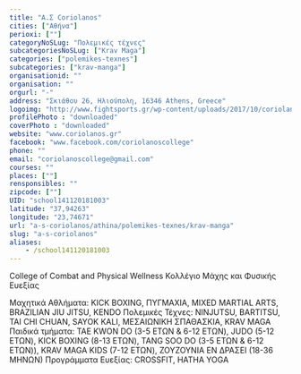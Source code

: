 ```yaml
---
title: "Α.Σ Coriolanos"
cities: ["Αθήνα"]
perioxi: [""]
categoryNoSLug: "Πολεμικές τέχνες"
subcategoriesNoSLug: ["Krav Maga"]
categories: ["polemikes-texnes"]
subcategories: ["krav-manga"]
organisationid: ""
organisation: ""
orgurl: "-"
address: "Σκιάθου 26, Ηλιούπολη, 16346 Athens, Greece"
logoimg: "http://www.fightsports.gr/wp-content/uploads/2017/10/coriolanos.jpg"
profilePhoto : "downloaded"
coverPhoto : "downloaded"
website: "www.coriolanos.gr"
facebook: "www.facebook.com/coriolanoscollege"
phone: ""
email: "coriolanoscollege@gmail.com"
courses: ""
places: [""]
rensponsibles: ""
zipcode: [""]
UID: "school141120181003"
latitude: "37,94263"
longitude: "23,74671"
url: "a-s-coriolanos/athina/polemikes-texnes/krav-manga"
slug: "a-s-coriolanos"
aliases:
    - /school141120181003
---
```



College of Combat and Physical Wellness Κολλέγιο Μάχης και Φυσικής Ευεξίας

Mαχητικά Αθλήματα: KICK BOXING, ΠΥΓΜΑΧΙΑ, MIXED MARTIAL ARTS, BRAZILIAN JIU JITSU, KENDO Πολεμικές Τέχνες: NINJUTSU, BARTITSU, TAI CHI CHUAN, SAYOK KALI, ΜΕΣΑΙΩΝΙΚΗ ΣΠΑΘΑΣΚΙΑ, KRAV MAGA Παιδικά τμήματα: TAE KWON DO (3-5 ΕΤΩΝ &amp; 6-12 ΕΤΩΝ), JUDO (5-12 ΕΤΩΝ), KICK BOXING (8-13 ΕΤΩΝ), TANG SOO DO (3-5 ΕΤΩΝ &amp; 6-12 ΕΤΩΝ)), KRAV MAGA KIDS (7-12 ΕΤΩΝ), ZOYZOYNΙΑ ΕΝ ΔΡΑΣΕΙ (18-36 ΜΗΝΩΝ) Προγράμματα Ευεξίας: CROSSFIT, HATHA YOGA